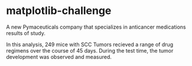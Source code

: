 # matplotlib-challenge
A new Pymaceuticals company that specializes in anticancer medications results of study.

In this analysis, 249 mice with SCC Tumors recieved a range of drug regimens over the course of 45 days. During the test time, the tumor development was observed and measured.

